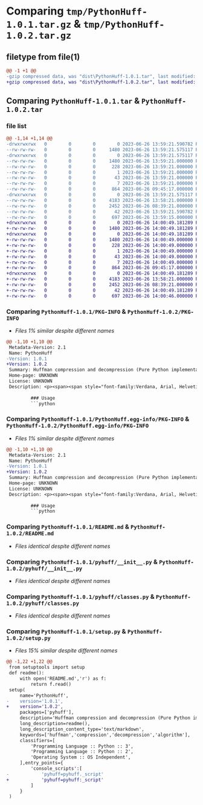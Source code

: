 # Comparing `tmp/PythonHuff-1.0.1.tar.gz` & `tmp/PythonHuff-1.0.2.tar.gz`

## filetype from file(1)

```diff
@@ -1 +1 @@
-gzip compressed data, was "dist\PythonHuff-1.0.1.tar", last modified: Mon Jun 26 13:59:21 2023, max compression
+gzip compressed data, was "dist\PythonHuff-1.0.2.tar", last modified: Mon Jun 26 14:00:49 2023, max compression
```

## Comparing `PythonHuff-1.0.1.tar` & `PythonHuff-1.0.2.tar`

### file list

```diff
@@ -1,14 +1,14 @@
-drwxrwxrwx   0        0        0        0 2023-06-26 13:59:21.590782 PythonHuff-1.0.1/
--rw-rw-rw-   0        0        0     1480 2023-06-26 13:59:21.575117 PythonHuff-1.0.1/PKG-INFO
-drwxrwxrwx   0        0        0        0 2023-06-26 13:59:21.575117 PythonHuff-1.0.1/PythonHuff.egg-info/
--rw-rw-rw-   0        0        0     1480 2023-06-26 13:59:21.000000 PythonHuff-1.0.1/PythonHuff.egg-info/PKG-INFO
--rw-rw-rw-   0        0        0      228 2023-06-26 13:59:21.000000 PythonHuff-1.0.1/PythonHuff.egg-info/SOURCES.txt
--rw-rw-rw-   0        0        0        1 2023-06-26 13:59:21.000000 PythonHuff-1.0.1/PythonHuff.egg-info/dependency_links.txt
--rw-rw-rw-   0        0        0       43 2023-06-26 13:59:21.000000 PythonHuff-1.0.1/PythonHuff.egg-info/entry_points.txt
--rw-rw-rw-   0        0        0        7 2023-06-26 13:59:21.000000 PythonHuff-1.0.1/PythonHuff.egg-info/top_level.txt
--rw-rw-rw-   0        0        0      864 2023-06-26 09:45:17.000000 PythonHuff-1.0.1/README.md
-drwxrwxrwx   0        0        0        0 2023-06-26 13:59:21.575117 PythonHuff-1.0.1/pyhuff/
--rw-rw-rw-   0        0        0     4183 2023-06-26 13:58:21.000000 PythonHuff-1.0.1/pyhuff/__init__.py
--rw-rw-rw-   0        0        0     2452 2023-06-26 08:39:21.000000 PythonHuff-1.0.1/pyhuff/classes.py
--rw-rw-rw-   0        0        0       42 2023-06-26 13:59:21.590782 PythonHuff-1.0.1/setup.cfg
--rw-rw-rw-   0        0        0      697 2023-06-26 13:59:15.000000 PythonHuff-1.0.1/setup.py
+drwxrwxrwx   0        0        0        0 2023-06-26 14:00:49.181289 PythonHuff-1.0.2/
+-rw-rw-rw-   0        0        0     1480 2023-06-26 14:00:49.181289 PythonHuff-1.0.2/PKG-INFO
+drwxrwxrwx   0        0        0        0 2023-06-26 14:00:49.181289 PythonHuff-1.0.2/PythonHuff.egg-info/
+-rw-rw-rw-   0        0        0     1480 2023-06-26 14:00:49.000000 PythonHuff-1.0.2/PythonHuff.egg-info/PKG-INFO
+-rw-rw-rw-   0        0        0      228 2023-06-26 14:00:49.000000 PythonHuff-1.0.2/PythonHuff.egg-info/SOURCES.txt
+-rw-rw-rw-   0        0        0        1 2023-06-26 14:00:49.000000 PythonHuff-1.0.2/PythonHuff.egg-info/dependency_links.txt
+-rw-rw-rw-   0        0        0       43 2023-06-26 14:00:49.000000 PythonHuff-1.0.2/PythonHuff.egg-info/entry_points.txt
+-rw-rw-rw-   0        0        0        7 2023-06-26 14:00:49.000000 PythonHuff-1.0.2/PythonHuff.egg-info/top_level.txt
+-rw-rw-rw-   0        0        0      864 2023-06-26 09:45:17.000000 PythonHuff-1.0.2/README.md
+drwxrwxrwx   0        0        0        0 2023-06-26 14:00:49.181289 PythonHuff-1.0.2/pyhuff/
+-rw-rw-rw-   0        0        0     4183 2023-06-26 13:58:21.000000 PythonHuff-1.0.2/pyhuff/__init__.py
+-rw-rw-rw-   0        0        0     2452 2023-06-26 08:39:21.000000 PythonHuff-1.0.2/pyhuff/classes.py
+-rw-rw-rw-   0        0        0       42 2023-06-26 14:00:49.181289 PythonHuff-1.0.2/setup.cfg
+-rw-rw-rw-   0        0        0      697 2023-06-26 14:00:46.000000 PythonHuff-1.0.2/setup.py
```

### Comparing `PythonHuff-1.0.1/PKG-INFO` & `PythonHuff-1.0.2/PKG-INFO`

 * *Files 1% similar despite different names*

```diff
@@ -1,10 +1,10 @@
 Metadata-Version: 2.1
 Name: PythonHuff
-Version: 1.0.1
+Version: 1.0.2
 Summary: Huffman compression and decompression (Pure Python implementation)
 Home-page: UNKNOWN
 License: UNKNOWN
 Description: <p><span><span style="font-family:Verdana, Arial, Helvetica, sans-serif;line-height:19px;text-indent:26px;"><span style="font-size:14px;"><span style="font-family:Arial;line-height:26px;"><br></span></span></span></span></p>
         
         ### Usage
         ```python
```

### Comparing `PythonHuff-1.0.1/PythonHuff.egg-info/PKG-INFO` & `PythonHuff-1.0.2/PythonHuff.egg-info/PKG-INFO`

 * *Files 1% similar despite different names*

```diff
@@ -1,10 +1,10 @@
 Metadata-Version: 2.1
 Name: PythonHuff
-Version: 1.0.1
+Version: 1.0.2
 Summary: Huffman compression and decompression (Pure Python implementation)
 Home-page: UNKNOWN
 License: UNKNOWN
 Description: <p><span><span style="font-family:Verdana, Arial, Helvetica, sans-serif;line-height:19px;text-indent:26px;"><span style="font-size:14px;"><span style="font-family:Arial;line-height:26px;"><br></span></span></span></span></p>
         
         ### Usage
         ```python
```

### Comparing `PythonHuff-1.0.1/README.md` & `PythonHuff-1.0.2/README.md`

 * *Files identical despite different names*

### Comparing `PythonHuff-1.0.1/pyhuff/__init__.py` & `PythonHuff-1.0.2/pyhuff/__init__.py`

 * *Files identical despite different names*

### Comparing `PythonHuff-1.0.1/pyhuff/classes.py` & `PythonHuff-1.0.2/pyhuff/classes.py`

 * *Files identical despite different names*

### Comparing `PythonHuff-1.0.1/setup.py` & `PythonHuff-1.0.2/setup.py`

 * *Files 15% similar despite different names*

```diff
@@ -1,22 +1,22 @@
 from setuptools import setup
 def readme():
     with open('README.md','r') as f:
         return f.read()
 setup(
     name='PythonHuff',
-    version='1.0.1',
+    version='1.0.2',
     packages=['pyhuff'],
     description='Huffman compression and decompression (Pure Python implementation)',
     long_description=readme(),
     long_description_content_type='text/markdown',
     keywords=['huffman','compression','decompression','algorithm'],
     classifiers=[
         'Programming Language :: Python :: 3',
         'Programming Language :: Python :: 2',
         'Operating System :: OS Independent',
     ],entry_points={
         'console_scripts':[
-            'pyhuff=pyhuff._script'
+            'pyhuff=pyhuff:_script'
         ]
     }
 )
```

